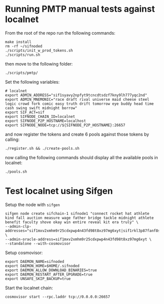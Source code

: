 # Running PMTP manual tests against localnet

From the root of the repo run the following commands:

```
make install
rm -rf ~/sifnoded
./scripts/init_w_prod_tokens.sh
./scripts/run.sh
```

then move to the following folder:

```
./scripts/pmtp/
```

Set the following variables:

```
# localnet
export ADMIN_ADDRESS="sif1syavy2npfyt9tcncdtsdzf7kny9lh777yqc2nd"
export ADMIN_MNEMONIC="race draft rival universe maid cheese steel logic crowd fork comic easy truth drift tomorrow eye buddy head time cash swing swift midnight borrow"
export SIF_ACT=sif
export SIFNODE_CHAIN_ID=localnet
export SIFNODE_P2P_HOSTNAME=localhost
export SIFNODE_NODE=tcp://${SIFNODE_P2P_HOSTNAME}:26657
```

and now register the tokens and create 6 pools against those tokens by calling:

```
./register.sh && ./create-pools.sh
```

now calling the following commands should display all the available pools in localnet:

```
./pools.sh
```

# Test localnet using Sifgen

Setup the node with `sifgen`

```
sifgen node create sifchain-1 sifnode1 "connect rocket hat athlete kind fall auction measure wage father bridge tackle midnight athlete benefit faculty shove okay win entire reveal kit era truly" \
--admin-clp-addresses="sif1mxv2xmhm9r25cdxpwp4n43fd98t8xz97mg6xyt|sif1rkl3p87fanf8srn44lp9xrxx8smtux4mfjhwf2" \
--admin-oracle-address=sif1mxv2xmhm9r25cdxpwp4n43fd98t8xz97mg6xyt \
--standalone --with-cosmovisor
```

Setup cosmovisor:

```
export DAEMON_NAME=sifnoded
export DAEMON_HOME=$HOME/.sifnoded
export DAEMON_ALLOW_DOWNLOAD_BINARIES=true
export DAEMON_RESTART_AFTER_UPGRADE=true
export UNSAFE_SKIP_BACKUP=true
```

Start the localnet chain:

```
cosmovisor start --rpc.laddr tcp://0.0.0.0:26657
```
